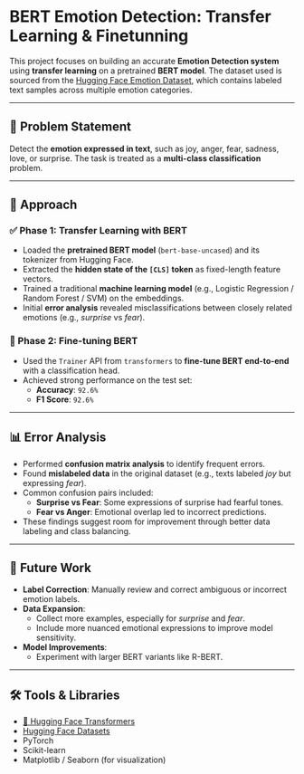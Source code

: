 # BERT Emotion Detection: Transfer Learning & Finetunning 

This project focuses on building an accurate **Emotion Detection system** using **transfer learning** on a pretrained **BERT model**. The dataset used is sourced from the [Hugging Face Emotion Dataset](https://huggingface.co/datasets/sychonix/emotion), which contains labeled text samples across multiple emotion categories.

---

## 🧠 Problem Statement

Detect the **emotion expressed in text**, such as joy, anger, fear, sadness, love, or surprise. The task is treated as a **multi-class classification** problem.

---

## 🚀 Approach

### ✅ Phase 1: Transfer Learning with BERT

- Loaded the **pretrained BERT model** (`bert-base-uncased`) and its tokenizer from Hugging Face.
- Extracted the **hidden state of the `[CLS]` token** as fixed-length feature vectors.
- Trained a traditional **machine learning model** (e.g., Logistic Regression / Random Forest / SVM) on the embeddings.
- Initial **error analysis** revealed misclassifications between closely related emotions (e.g., *surprise* vs *fear*).

### 🔁 Phase 2: Fine-tuning BERT

- Used the `Trainer` API from `transformers` to **fine-tune BERT end-to-end** with a classification head.
- Achieved strong performance on the test set:
  - **Accuracy**: `92.6%`
  - **F1 Score**: `92.6%`

---

## 📊 Error Analysis

- Performed **confusion matrix analysis** to identify frequent errors.
- Found **mislabeled data** in the original dataset (e.g., texts labeled *joy* but expressing *fear*).
- Common confusion pairs included:
  - **Surprise vs Fear**: Some expressions of surprise had fearful tones.
  - **Fear vs Anger**: Emotional overlap led to incorrect predictions.
- These findings suggest room for improvement through better data labeling and class balancing.

---

## 📌 Future Work

- **Label Correction**: Manually review and correct ambiguous or incorrect emotion labels.
- **Data Expansion**:
  - Collect more examples, especially for *surprise* and *fear*.
  - Include more nuanced emotional expressions to improve model sensitivity.
- **Model Improvements**:
  - Experiment with larger BERT variants like R-BERT.

---

## 🛠️ Tools & Libraries

- [🤗 Hugging Face Transformers](https://github.com/huggingface/transformers)
- [Hugging Face Datasets](https://github.com/huggingface/datasets)
- PyTorch
- Scikit-learn
- Matplotlib / Seaborn (for visualization)
